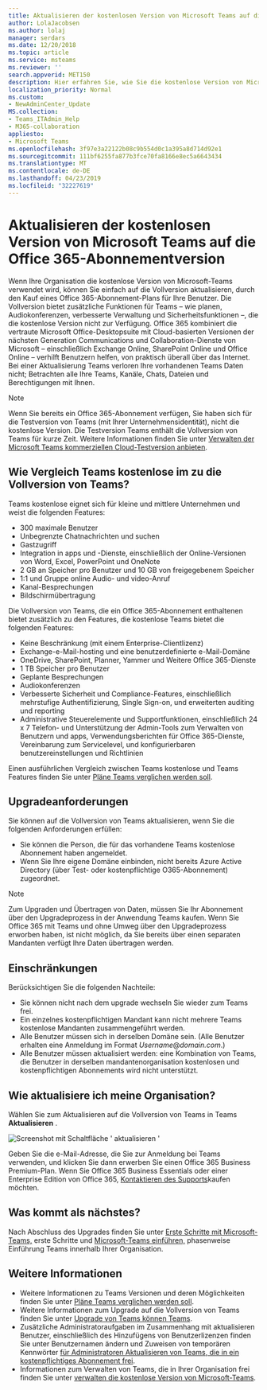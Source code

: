 ```yaml
---
title: Aktualisieren der kostenlosen Version von Microsoft Teams auf die Office 365-Abonnementversion
author: LolaJacobsen
ms.author: lolaj
manager: serdars
ms.date: 12/20/2018
ms.topic: article
ms.service: msteams
ms.reviewer: ''
search.appverid: MET150
description: Hier erfahren Sie, wie Sie die kostenlose Version von Microsoft-Teams aktualisieren
localization_priority: Normal
ms.custom:
- NewAdminCenter_Update
MS.collection:
- Teams_ITAdmin_Help
- M365-collaboration
appliesto:
- Microsoft Teams
ms.openlocfilehash: 3f97e3a22122b08c9b554d0c1a395a8d714d92e1
ms.sourcegitcommit: 111bf6255fa877b3fce70fa8166e8ec5a6643434
ms.translationtype: MT
ms.contentlocale: de-DE
ms.lasthandoff: 04/23/2019
ms.locfileid: "32227619"
---
```

<a name="upgrade-microsoft-teams-free-to-office-365-subscription-version"></a>Aktualisieren der kostenlosen Version von Microsoft Teams auf die Office 365-Abonnementversion
======================================================

Wenn Ihre Organisation die kostenlose Version von Microsoft-Teams verwendet wird, können Sie einfach auf die Vollversion aktualisieren, durch den Kauf eines Office 365-Abonnement-Plans für Ihre Benutzer. Die Vollversion bietet zusätzliche Funktionen für Teams – wie planen, Audiokonferenzen, verbesserte Verwaltung und Sicherheitsfunktionen –, die die kostenlose Version nicht zur Verfügung. Office 365 kombiniert die vertraute Microsoft Office-Desktopsuite mit Cloud-basierten Versionen der nächsten Generation Communications und Collaboration-Dienste von Microsoft – einschließlich Exchange Online, SharePoint Online und Office Online – verhilft Benutzern helfen, von praktisch überall über das Internet. Bei einer Aktualisierung Teams verloren Ihre vorhandenen Teams Daten nicht; Betrachten alle Ihre Teams, Kanäle, Chats, Dateien und Berechtigungen mit Ihnen. 

> [!NOTE]
> Wenn Sie bereits ein Office 365-Abonnement verfügen, Sie haben sich für die Testversion von Teams (mit Ihrer Unternehmensidentität), nicht die kostenlose Version. Die Testversion Teams enthält die Vollversion von Teams für kurze Zeit. Weitere Informationen finden Sie unter [Verwalten der Microsoft Teams kommerziellen Cloud-Testversion anbieten](iw-trial-teams.md).

## <a name="how-does-teams-free-compare-to-the-full-version-of-teams"></a>Wie Vergleich Teams kostenlose im zu die Vollversion von Teams?

Teams kostenlose eignet sich für kleine und mittlere Unternehmen und weist die folgenden Features:

- 300 maximale Benutzer
- Unbegrenzte Chatnachrichten und suchen
- Gastzugriff
- Integration in apps und -Dienste, einschließlich der Online-Versionen von Word, Excel, PowerPoint und OneNote
- 2 GB an Speicher pro Benutzer und 10 GB von freigegebenem Speicher
- 1:1 und Gruppe online Audio- und video-Anruf
- Kanal-Besprechungen
- Bildschirmübertragung

Die Vollversion von Teams, die ein Office 365-Abonnement enthaltenen bietet zusätzlich zu den Features, die kostenlose Teams bietet die folgenden Features:

- Keine Beschränkung (mit einem Enterprise-Clientlizenz)
- Exchange-e-Mail-hosting und eine benutzerdefinierte e-Mail-Domäne
- OneDrive, SharePoint, Planner, Yammer und Weitere Office 365-Dienste
- 1 TB Speicher pro Benutzer
- Geplante Besprechungen
- Audiokonferenzen
- Verbesserte Sicherheit und Compliance-Features, einschließlich mehrstufige Authentifizierung, Single Sign-on, und erweiterten auditing und reporting
- Administrative Steuerelemente und Supportfunktionen, einschließlich 24 x 7 Telefon- und Unterstützung der Admin-Tools zum Verwalten von Benutzern und apps, Verwendungsberichten für Office 365-Dienste, Vereinbarung zum Servicelevel, und konfigurierbaren benutzereinstellungen und Richtlinien

Einen ausführlichen Vergleich zwischen Teams kostenlose und Teams Features finden Sie unter [Pläne Teams verglichen werden soll](https://products.office.com/microsoft-teams/free).

## <a name="upgrade-requirements"></a>Upgradeanforderungen

Sie können auf die Vollversion von Teams aktualisieren, wenn Sie die folgenden Anforderungen erfüllen:

- Sie können die Person, die für das vorhandene Teams kostenlose Abonnement haben angemeldet.
- Wenn Sie Ihre eigene Domäne einbinden, nicht bereits Azure Active Directory (über Test- oder kostenpflichtige O365-Abonnement) zugeordnet.

> [!NOTE]
> Zum Upgraden und Übertragen von Daten, müssen Sie Ihr Abonnement über den Upgradeprozess in der Anwendung Teams kaufen. Wenn Sie Office 365 mit Teams und ohne Umweg über den Upgradeprozess erworben haben, ist nicht möglich, da Sie bereits über einen separaten Mandanten verfügt Ihre Daten übertragen werden.

## <a name="limitations"></a>Einschränkungen

Berücksichtigen Sie die folgenden Nachteile:

- Sie können nicht nach dem upgrade wechseln Sie wieder zum Teams frei.
- Ein einzelnes kostenpflichtigen Mandant kann nicht mehrere Teams kostenlose Mandanten zusammengeführt werden.
- Alle Benutzer müssen sich in derselben Domäne sein. (Alle Benutzer erhalten eine Anmeldung im Format *Username*@*domain.com*.)
- Alle Benutzer müssen aktualisiert werden: eine Kombination von Teams, die Benutzer in derselben mandantenorganisation kostenlosen und kostenpflichtigen Abonnements wird nicht unterstützt.

## <a name="how-do-i-upgrade-my-organization"></a>Wie aktualisiere ich meine Organisation?

Wählen Sie zum Aktualisieren auf die Vollversion von Teams in Teams **Aktualisieren** .

![Screenshot mit Schaltfläche ' aktualisieren '](media/teams-freemium-upgrade-image1.png)

Geben Sie die e-Mail-Adresse, die Sie zur Anmeldung bei Teams verwenden, und klicken Sie dann erwerben Sie einen Office 365 Business Premium-Plan. Wenn Sie Office 365 Business Essentials oder einer Enterprise Edition von Office 365, [Kontaktieren des Supports](https://portal.office.com/support/altusupport.aspx?app=teamsfreeupgrade)kaufen möchten.

## <a name="whats-next"></a>Was kommt als nächstes?

Nach Abschluss des Upgrades finden Sie unter [Erste Schritte mit Microsoft-Teams,](get-started-with-teams-quick-start.md) erste Schritte und [Microsoft-Teams einführen,](adopt-microsoft-teams-landing-page.md) phasenweise Einführung Teams innerhalb Ihrer Organisation.

## <a name="more-information"></a>Weitere Informationen

- Weitere Informationen zu Teams Versionen und deren Möglichkeiten finden Sie unter [Pläne Teams verglichen werden soll](https://products.office.com/microsoft-teams/free).
- Weitere Informationen zum Upgrade auf die Vollversion von Teams finden Sie unter [Upgrade von Teams können Teams](https://support.office.com/article/Upgrade-from-Teams-free-to-Teams-29475bbd-a34f-4175-9b33-d44430f8ad39).
- Zusätzliche Administratoraufgaben im Zusammenhang mit aktualisieren Benutzer, einschließlich des Hinzufügens von Benutzerlizenzen finden Sie unter Benutzernamen ändern und Zuweisen von temporären Kennwörter [für Administratoren Aktualisieren von Teams, die in ein kostenpflichtiges Abonnement frei](https://support.office.com/article/for-admins-upgrading-from-teams-free-to-a-paid-subscription-75a95e7f-001e-42d0-a787-ae8b992d5a52).
- Informationen zum Verwalten von Teams, die in Ihrer Organisation frei finden Sie unter [verwalten die kostenlose Version von Microsoft-Teams](manage-freemium.md).

